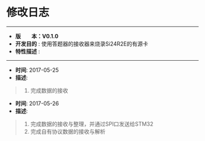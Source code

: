 # 修改日志
*******************************************************************************
* **版　　本：V0.1.0**
* **开发目的** : 使用答题器的接收器来烧录Si24R2E的有源卡
* **特性描述** : 
*******************************************************************************
* **时间**: 2017-05-25
* **描述**:
> 1. 完成数据的接收

* **时间**: 2017-05-26
* **描述**:
> 1. 完成数据的接收与整理，并通过SPI口发送给STM32
> 2. 完成自有协议数据的接收与解析